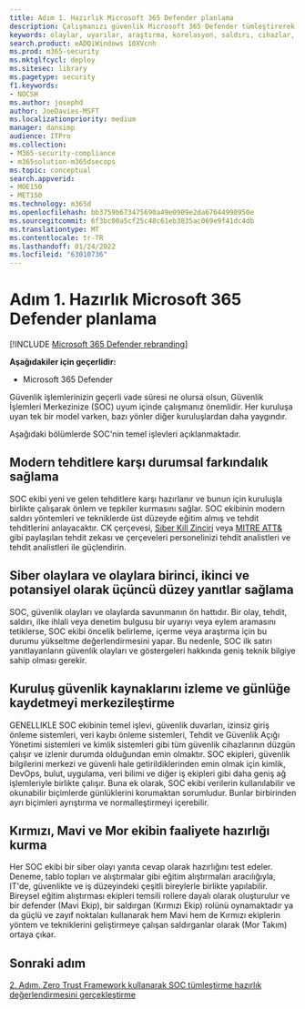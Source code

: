 ```yaml
---
title: Adım 1. Hazırlık Microsoft 365 Defender planlama
description: Çalışmanızı güvenlik Microsoft 365 Defender tümleştirerek bu işlemlerin hazırlık Microsoft 365 Defender planlamanın temelleri.
keywords: olaylar, uyarılar, araştırma, korelasyon, saldırı, cihazlar, kullanıcılar, kimlikler, kimlik, posta kutusu, e-posta, 365, microsoft, m365, olay yanıtı, siber saldırı, secops, güvenlik işlemleri, soc
search.product: eADQiWindows 10XVcnh
ms.prod: m365-security
ms.mktglfcycl: deploy
ms.sitesec: library
ms.pagetype: security
f1.keywords:
- NOCSH
ms.author: josephd
author: JoeDavies-MSFT
ms.localizationpriority: medium
manager: dansimp
audience: ITPro
ms.collection:
- M365-security-compliance
- m365solution-m365dsecops
ms.topic: conceptual
search.appverid:
- MOE150
- MET150
ms.technology: m365d
ms.openlocfilehash: bb3759b673475690a49e0909e2da67644990950e
ms.sourcegitcommit: 6f3bc00a5cf25c48c61eb3835ac069e9f41dc4db
ms.translationtype: MT
ms.contentlocale: tr-TR
ms.lasthandoff: 01/24/2022
ms.locfileid: "63010736"
---
```

# <a name="step-1-plan-for-microsoft-365-defender-operations-readiness"></a>Adım 1. Hazırlık Microsoft 365 Defender planlama

[!INCLUDE [Microsoft 365 Defender rebranding](../includes/microsoft-defender.md)]

**Aşağıdakiler için geçerlidir:**
- Microsoft 365 Defender

Güvenlik işlemlerinizin geçerli vade süresi ne olursa olsun, Güvenlik İşlemleri Merkezinize (SOC) uyum içinde çalışmanız önemlidir. Her kuruluşa uyan tek bir model varken, bazı yönler diğer kuruluşlardan daha yaygındır. 

Aşağıdaki bölümlerde SOC'nin temel işlevleri açıklanmaktadır.

## <a name="provide-situational-awareness-of-modern-threats"></a>Modern tehditlere karşı durumsal farkındalık sağlama

SOC ekibi yeni ve gelen tehditlere karşı hazırlanır ve bunun için kuruluşla birlikte çalışarak önlem ve tepkiler kurmasını sağlar. SOC ekibinin modern saldırı yöntemleri ve tekniklerde üst düzeyde eğitim almış ve tehdit tehditlerini anlayacaktır. CK çerçevesi, [Siber Kill Zinciri](https://www.microsoft.com/security/blog/2016/11/28/disrupting-the-kill-chain/) veya [MITRE ATT&](https://attack.mitre.org/) gibi paylaşılan tehdit zekası ve çerçeveleri personelinizi tehdit analistleri ve tehdit analistleri ile güçlendirin.

## <a name="provide-first-second-and-potentially-third-level-responses-to-cyber-incidents-and-events"></a>Siber olaylara ve olaylara birinci, ikinci ve potansiyel olarak üçüncü düzey yanıtlar sağlama

SOC, güvenlik olayları ve olaylarda savunmanın ön hattıdır. Bir olay, tehdit, saldırı, ilke ihlali veya denetim bulgusu bir uyarıyı veya eylem aramasını tetiklerse, SOC ekibi öncelik belirleme, içerme veya araştırma için bu durumu yükseltme değerlendirmesini yapar. Bu nedenle, SOC ilk satırı yanıtlayanların güvenlik olayları ve göstergeleri hakkında geniş teknik bilgiye sahip olması gerekir.

## <a name="centralize-monitoring-and-logging-of-your-organizations-security-sources"></a>Kuruluş güvenlik kaynaklarını izleme ve günlüğe kaydetmeyi merkezileştirme 

GENELLIKLE SOC ekibinin temel işlevi, güvenlik duvarları, izinsiz giriş önleme sistemleri, veri kaybı önleme sistemleri, Tehdit ve Güvenlik Açığı Yönetimi sistemleri ve kimlik sistemleri gibi tüm güvenlik cihazlarının düzgün çalışır ve izlenir durumda olduğundan emin olmaktır. SOC ekipleri, güvenlik bilgilerini merkezi ve güvenli hale getirildiklerinden emin olmak için kimlik, DevOps, bulut, uygulama, veri bilimi ve diğer iş ekipleri gibi daha geniş ağ işlemleriyle birlikte çalışır. Buna ek olarak, SOC ekibi verilerin kullanılabilir ve okunabilir biçimlerde günlüklerini korumaktan sorumludur. Bunlar birbirinden ayrı biçimleri ayrıştırma ve normalleştirmeyi içerebilir.

## <a name="establish-red-blue-and-purple-team-operational-readiness"></a>Kırmızı, Mavi ve Mor ekibin faaliyete hazırlığı kurma

Her SOC ekibi bir siber olayı yanıta cevap olarak hazırlığını test edeler. Deneme, tablo topları ve alıştırmalar gibi eğitim alıştırmaları aracılığıyla, IT'de, güvenlikte ve iş düzeyindeki çeşitli bireylerle birlikte yapılabilir. Bireysel eğitim alıştırması ekipleri temsili rollere dayalı olarak oluşturulur ve bir defender (Mavi Ekip), bir saldırgan (Kırmızı Ekip) rolünü oynamaktadır ya da güçlü ve zayıf noktaları kullanarak hem Mavi hem de Kırmızı ekiplerin yöntem ve tekniklerini geliştirmeye çalışan saldırganlar olarak (Mor Takım) ortaya çıkar.

## <a name="next-step"></a>Sonraki adım

[2. Adım. Zero Trust Framework kullanarak SOC tümleştirme hazırlık değerlendirmesini gerçekleştirme](integrate-microsoft-365-defender-secops-readiness.md)
